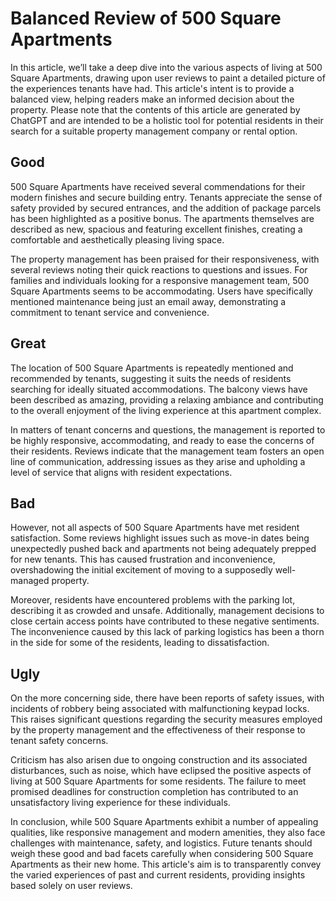 # Balanced Review of 500 Square Apartments

In this article, we’ll take a deep dive into the various aspects of living at 500 Square Apartments, drawing upon user reviews to paint a detailed picture of the experiences tenants have had. This article's intent is to provide a balanced view, helping readers make an informed decision about the property. Please note that the contents of this article are generated by ChatGPT and are intended to be a holistic tool for potential residents in their search for a suitable property management company or rental option.

## Good

500 Square Apartments have received several commendations for their modern finishes and secure building entry. Tenants appreciate the sense of safety provided by secured entrances, and the addition of package parcels has been highlighted as a positive bonus. The apartments themselves are described as new, spacious and featuring excellent finishes, creating a comfortable and aesthetically pleasing living space.

The property management has been praised for their responsiveness, with several reviews noting their quick reactions to questions and issues. For families and individuals looking for a responsive management team, 500 Square Apartments seems to be accommodating. Users have specifically mentioned maintenance being just an email away, demonstrating a commitment to tenant service and convenience.

## Great

The location of 500 Square Apartments is repeatedly mentioned and recommended by tenants, suggesting it suits the needs of residents searching for ideally situated accommodations. The balcony views have been described as amazing, providing a relaxing ambiance and contributing to the overall enjoyment of the living experience at this apartment complex.

In matters of tenant concerns and questions, the management is reported to be highly responsive, accommodating, and ready to ease the concerns of their residents. Reviews indicate that the management team fosters an open line of communication, addressing issues as they arise and upholding a level of service that aligns with resident expectations.

## Bad

However, not all aspects of 500 Square Apartments have met resident satisfaction. Some reviews highlight issues such as move-in dates being unexpectedly pushed back and apartments not being adequately prepped for new tenants. This has caused frustration and inconvenience, overshadowing the initial excitement of moving to a supposedly well-managed property.

Moreover, residents have encountered problems with the parking lot, describing it as crowded and unsafe. Additionally, management decisions to close certain access points have contributed to these negative sentiments. The inconvenience caused by this lack of parking logistics has been a thorn in the side for some of the residents, leading to dissatisfaction.

## Ugly

On the more concerning side, there have been reports of safety issues, with incidents of robbery being associated with malfunctioning keypad locks. This raises significant questions regarding the security measures employed by the property management and the effectiveness of their response to tenant safety concerns.

Criticism has also arisen due to ongoing construction and its associated disturbances, such as noise, which have eclipsed the positive aspects of living at 500 Square Apartments for some residents. The failure to meet promised deadlines for construction completion has contributed to an unsatisfactory living experience for these individuals.

In conclusion, while 500 Square Apartments exhibit a number of appealing qualities, like responsive management and modern amenities, they also face challenges with maintenance, safety, and logistics. Future tenants should weigh these good and bad facets carefully when considering 500 Square Apartments as their new home. This article's aim is to transparently convey the varied experiences of past and current residents, providing insights based solely on user reviews.